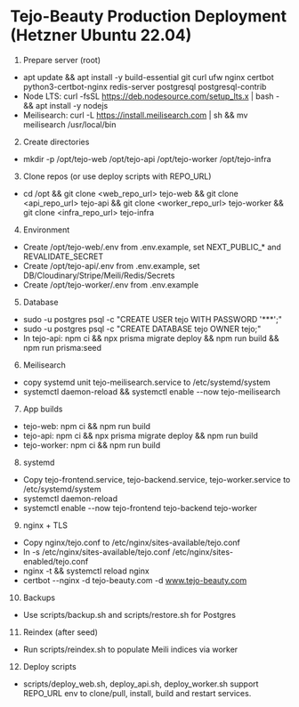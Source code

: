 # Tejo-Beauty Production Deployment (Hetzner Ubuntu 22.04)

1) Prepare server (root)
- apt update && apt install -y build-essential git curl ufw nginx certbot python3-certbot-nginx redis-server postgresql postgresql-contrib
- Node LTS: curl -fsSL https://deb.nodesource.com/setup_lts.x | bash - && apt install -y nodejs
- Meilisearch: curl -L https://install.meilisearch.com | sh && mv meilisearch /usr/local/bin

2) Create directories
- mkdir -p /opt/tejo-web /opt/tejo-api /opt/tejo-worker /opt/tejo-infra

3) Clone repos (or use deploy scripts with REPO_URL)
- cd /opt && git clone <web_repo_url> tejo-web && git clone <api_repo_url> tejo-api && git clone <worker_repo_url> tejo-worker && git clone <infra_repo_url> tejo-infra

4) Environment
- Create /opt/tejo-web/.env from .env.example, set NEXT_PUBLIC_* and REVALIDATE_SECRET
- Create /opt/tejo-api/.env from .env.example, set DB/Cloudinary/Stripe/Meili/Redis/Secrets
- Create /opt/tejo-worker/.env from .env.example

5) Database
- sudo -u postgres psql -c "CREATE USER tejo WITH PASSWORD '***';"
- sudo -u postgres psql -c "CREATE DATABASE tejo OWNER tejo;"
- In tejo-api: npm ci && npx prisma migrate deploy && npm run build && npm run prisma:seed

6) Meilisearch
- copy systemd unit tejo-meilisearch.service to /etc/systemd/system
- systemctl daemon-reload && systemctl enable --now tejo-meilisearch

7) App builds
- tejo-web: npm ci && npm run build
- tejo-api: npm ci && npx prisma migrate deploy && npm run build
- tejo-worker: npm ci && npm run build

8) systemd
- Copy tejo-frontend.service, tejo-backend.service, tejo-worker.service to /etc/systemd/system
- systemctl daemon-reload
- systemctl enable --now tejo-frontend tejo-backend tejo-worker

9) nginx + TLS
- Copy nginx/tejo.conf to /etc/nginx/sites-available/tejo.conf
- ln -s /etc/nginx/sites-available/tejo.conf /etc/nginx/sites-enabled/tejo.conf
- nginx -t && systemctl reload nginx
- certbot --nginx -d tejo-beauty.com -d www.tejo-beauty.com

10) Backups
- Use scripts/backup.sh and scripts/restore.sh for Postgres

11) Reindex (after seed)
- Run scripts/reindex.sh to populate Meili indices via worker

12) Deploy scripts
- scripts/deploy_web.sh, deploy_api.sh, deploy_worker.sh support REPO_URL env to clone/pull, install, build and restart services.
